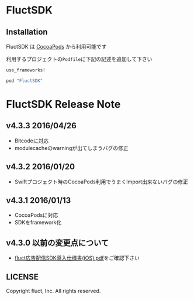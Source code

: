 # FluctSDK

## Installation

FluctSDK は [CocoaPods](http://cocoapods.org) から利用可能です

利用するプロジェクトの`Podfile`に下記の記述を追加して下さい

```ruby
use_frameworks!

pod "FluctSDK"
```

# FluctSDK Release Note

## v4.3.3 2016/04/26
* Bitcodeに対応
* modulecacheのwarningが出てしまうバグの修正

## v4.3.2 2016/01/20
* Swiftプロジェクト時のCocoaPods利用でうまくImport出来ないバグの修正

## v4.3.1 2016/01/13
* CocoaPodsに対応
* SDKをframework化

## v4.3.0 以前の変更点について
* [fluct広告配信SDK導入仕様書(iOS).pdf](https://github.com/voyagegroup/FluctSDK-iOS/blob/master/fluct%E5%BA%83%E5%91%8A%E9%85%8D%E4%BF%A1SDK%E5%B0%8E%E5%85%A5%E4%BB%95%E6%A7%98%E6%9B%B8(iOS).pdf)をご確認下さい

## LICENSE
Copyright fluct, Inc. All rights reserved.
